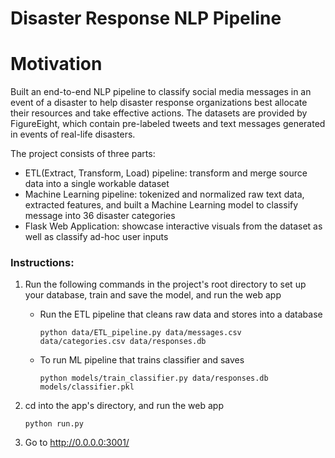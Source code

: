 # Disaster Response NLP Pipeline

# Motivation
Built an end-to-end NLP pipeline to classify social media messages in an event of a disaster to help disaster response organizations best allocate their resources and take effective actions. The datasets are provided by FigureEight, which contain pre-labeled tweets and text messages generated in events of real-life disasters.

The project consists of three parts:
- ETL(Extract, Transform, Load) pipeline: transform and merge source data into a single workable dataset
- Machine Learning pipeline: tokenized and normalized raw text data, extracted features, and built a Machine Learning model to classify message into 36 disaster categories
- Flask Web Application: showcase interactive visuals from the dataset as well as classify ad-hoc user inputs

### Instructions:
1. Run the following commands in the project's root directory to set up your database, train and save the model, and run the web app

    - Run the ETL pipeline that cleans raw data and stores into a database
        ```
        python data/ETL_pipeline.py data/messages.csv data/categories.csv data/responses.db
        ```
    - To run ML pipeline that trains classifier and saves
        ```
        python models/train_classifier.py data/responses.db models/classifier.pkl
        ```

2. cd into the app's directory, and run the web app
    ```
    python run.py
    ```

3. Go to http://0.0.0.0:3001/
